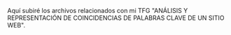 Aquí subiré los archivos relacionados con mi TFG "ANÁLISIS Y REPRESENTACIÓN DE COINCIDENCIAS DE PALABRAS CLAVE DE UN SITIO WEB".
